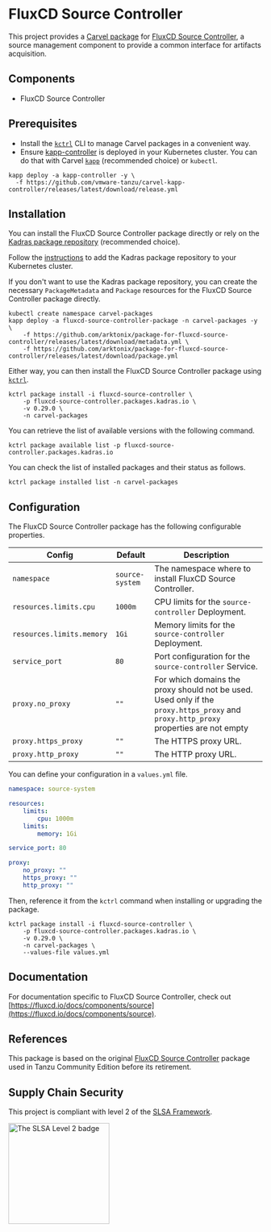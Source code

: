 # FluxCD Source Controller

This project provides a [Carvel package](https://carvel.dev/kapp-controller/docs/latest/packaging) for [FluxCD Source Controller](https://fluxcd.io/docs/components/source/), a source management component to provide a common interface for artifacts acquisition.

## Components

* FluxCD Source Controller

## Prerequisites

* Install the [`kctrl`](https://carvel.dev/kapp-controller/docs/latest/install/#installing-kapp-controller-cli-kctrl) CLI to manage Carvel packages in a convenient way.
* Ensure [kapp-controller](https://carvel.dev/kapp-controller) is deployed in your Kubernetes cluster. You can do that with Carvel
[`kapp`](https://carvel.dev/kapp/docs/latest/install) (recommended choice) or `kubectl`.

```shell
kapp deploy -a kapp-controller -y \
  -f https://github.com/vmware-tanzu/carvel-kapp-controller/releases/latest/download/release.yml
```

## Installation

You can install the FluxCD Source Controller package directly or rely on the [Kadras package repository](https://github.com/arktonix/carvel-packages)
(recommended choice).

Follow the [instructions](https://github.com/arktonix/carvel-packages) to add the Kadras package repository to your Kubernetes cluster.

If you don't want to use the Kadras package repository, you can create the necessary `PackageMetadata` and
`Package` resources for the FluxCD Source Controller package directly.

```shell
kubectl create namespace carvel-packages
kapp deploy -a fluxcd-source-controller-package -n carvel-packages -y \
    -f https://github.com/arktonix/package-for-fluxcd-source-controller/releases/latest/download/metadata.yml \
    -f https://github.com/arktonix/package-for-fluxcd-source-controller/releases/latest/download/package.yml
```

Either way, you can then install the FluxCD Source Controller package using [`kctrl`](https://carvel.dev/kapp-controller/docs/latest/install/#installing-kapp-controller-cli-kctrl).

```shell
kctrl package install -i fluxcd-source-controller \
    -p fluxcd-source-controller.packages.kadras.io \
    -v 0.29.0 \
    -n carvel-packages
```

You can retrieve the list of available versions with the following command.

```shell
kctrl package available list -p fluxcd-source-controller.packages.kadras.io
```

You can check the list of installed packages and their status as follows.

```shell
kctrl package installed list -n carvel-packages
```

## Configuration

The FluxCD Source Controller package has the following configurable properties.

| Config | Default | Description |
|-------|-------------------|-------------|
| `namespace` | `source-system` | The namespace where to install FluxCD Source Controller. |
| `resources.limits.cpu` | `1000m` | CPU limits for the `source-controller` Deployment. |
| `resources.limits.memory` | `1Gi` | Memory limits for the `source-controller` Deployment. |
| `service_port` | `80` | Port configuration for the `source-controller` Service. |
| `proxy.no_proxy` | `""` | For which domains the proxy should not be used. Used only if the `proxy.https_proxy` and `proxy.http_proxy` properties are not empty |
| `proxy.https_proxy` | `""` | The HTTPS proxy URL. |
| `proxy.http_proxy` | `""` | The HTTP proxy URL. |

You can define your configuration in a `values.yml` file.

```yaml
namespace: source-system

resources:
    limits:
        cpu: 1000m
    limits:
        memory: 1Gi

service_port: 80

proxy:
    no_proxy: ""
    https_proxy: ""
    http_proxy: ""
```

Then, reference it from the `kctrl` command when installing or upgrading the package.

```shell
kctrl package install -i fluxcd-source-controller \
    -p fluxcd-source-controller.packages.kadras.io \
    -v 0.29.0 \
    -n carvel-packages \
    --values-file values.yml
```

## Documentation

For documentation specific to FluxCD Source Controller, check out [https://fluxcd.io/docs/components/source](https://fluxcd.io/docs/components/source).

## References

This package is based on the original [FluxCD Source Controller](https://github.com/vmware-tanzu/package-for-source-controller) package used in Tanzu Community Edition before its retirement.

## Supply Chain Security

This project is compliant with level 2 of the [SLSA Framework](https://slsa.dev).

<img src="https://slsa.dev/images/SLSA-Badge-full-level2.svg" alt="The SLSA Level 2 badge" width=200>
